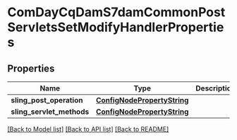 # ComDayCqDamS7damCommonPostServletsSetModifyHandlerProperties

## Properties
Name | Type | Description | Notes
------------ | ------------- | ------------- | -------------
**sling_post_operation** | [**ConfigNodePropertyString**](ConfigNodePropertyString.md) |  | [optional] 
**sling_servlet_methods** | [**ConfigNodePropertyString**](ConfigNodePropertyString.md) |  | [optional] 

[[Back to Model list]](../README.md#documentation-for-models) [[Back to API list]](../README.md#documentation-for-api-endpoints) [[Back to README]](../README.md)


